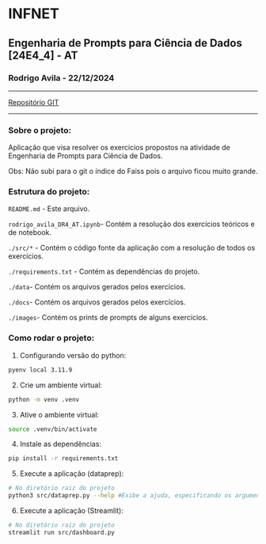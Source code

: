 # INFNET
## Engenharia de Prompts para Ciência de Dados [24E4_4] - AT
### Rodrigo Avila - 22/12/2024
---

[Repositório GIT](https://github.com/r-moreira/eng-prompt-at)

---
### Sobre o projeto:
Aplicação que visa resolver os exercícios propostos na atividade de Engenharia de Prompts para Ciência de Dados.

Obs: Não subi para o git o índice do Faiss pois o arquivo ficou muito grande.

### Estrutura do projeto:
```README.md``` - Este arquivo.

```rodrigo_avila_DR4_AT.ipynb```- Contém a resolução dos exercícios teóricos e de notebook.

```./src/*``` - Contém o código fonte da aplicação com a resolução de todos os exercícios.

```./requirements.txt``` - Contém as dependências do projeto.

```./data```- Contém os arquivos gerados pelos exercícios.

```./docs```- Contém os arquivos gerados pelos exercícios.

```./images```- Contém os prints de prompts de alguns exercícios.


### Como rodar o projeto:
1. Configurando versão do python:
```bash
pyenv local 3.11.9
```

2. Crie um ambiente virtual:
```bash
python -m venv .venv
```

3. Ative o ambiente virtual:
```bash
source .venv/bin/activate
```

4. Instale as dependências:
```bash
pip install -r requirements.txt
```

5. Execute a aplicação (dataprep):
```bash
# No diretório raiz do projeto
python3 src/dataprep.py --help #Exibe a ajuda, especificando os argumentos necessários
```

6. Execute a aplicação (Streamlit):
```bash
# No diretório raiz do projeto
streamlit run src/dashboard.py       
```